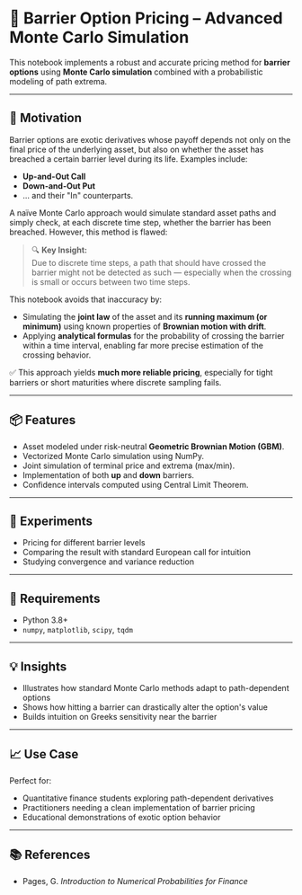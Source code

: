 # 🧠 Barrier Option Pricing – Advanced Monte Carlo Simulation

This notebook implements a robust and accurate pricing method for **barrier options** using **Monte Carlo simulation** combined with a probabilistic modeling of path extrema.

---

## 🧱 Motivation

Barrier options are exotic derivatives whose payoff depends not only on the final price of the underlying asset, but also on whether the asset has breached a certain barrier level during its life. Examples include:
- **Up-and-Out Call**
- **Down-and-Out Put**
- ... and their "In" counterparts.

A naïve Monte Carlo approach would simulate standard asset paths and simply check, at each discrete time step, whether the barrier has been breached. However, this method is flawed:

> 🔍 **Key Insight:**  
> Due to discrete time steps, a path that should have crossed the barrier might not be detected as such — especially when the crossing is small or occurs between two time steps.

This notebook avoids that inaccuracy by:
- Simulating the **joint law** of the asset and its **running maximum (or minimum)** using known properties of **Brownian motion with drift**.
- Applying **analytical formulas** for the probability of crossing the barrier within a time interval, enabling far more precise estimation of the crossing behavior.

✅ This approach yields **much more reliable pricing**, especially for tight barriers or short maturities where discrete sampling fails.

---

## 📦 Features

- Asset modeled under risk-neutral **Geometric Brownian Motion (GBM)**.
- Vectorized Monte Carlo simulation using NumPy.
- Joint simulation of terminal price and extrema (max/min).
- Implementation of both **up** and **down** barriers.
- Confidence intervals computed using Central Limit Theorem.

---

## 🧪 Experiments

- Pricing for different barrier levels
- Comparing the result with standard European call for intuition
- Studying convergence and variance reduction

---

## 📌 Requirements

- Python 3.8+
- `numpy`, `matplotlib`, `scipy`, `tqdm`

---

## 💡 Insights

- Illustrates how standard Monte Carlo methods adapt to path-dependent options
- Shows how hitting a barrier can drastically alter the option's value
- Builds intuition on Greeks sensitivity near the barrier

---

## 📈 Use Case

Perfect for:
- Quantitative finance students exploring path-dependent derivatives
- Practitioners needing a clean implementation of barrier pricing
- Educational demonstrations of exotic option behavior

---

## 📚 References

- Pages, G. *Introduction to Numerical Probabilities for Finance*
